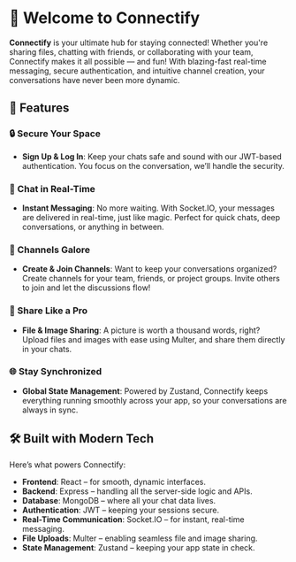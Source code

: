# 🚀 Welcome to Connectify

**Connectify** is your ultimate hub for staying connected! Whether you're sharing files, chatting with friends, or collaborating with your team, Connectify makes it all possible — and fun! With blazing-fast real-time messaging, secure authentication, and intuitive channel creation, your conversations have never been more dynamic.

## 🎉 Features

### 🔒 Secure Your Space
- **Sign Up & Log In**: Keep your chats safe and sound with our JWT-based authentication. You focus on the conversation, we’ll handle the security.

### 💬 Chat in Real-Time
- **Instant Messaging**: No more waiting. With Socket.IO, your messages are delivered in real-time, just like magic. Perfect for quick chats, deep conversations, or anything in between.

### 🎨 Channels Galore
- **Create & Join Channels**: Want to keep your conversations organized? Create channels for your team, friends, or project groups. Invite others to join and let the discussions flow!

### 📁 Share Like a Pro
- **File & Image Sharing**: A picture is worth a thousand words, right? Upload files and images with ease using Multer, and share them directly in your chats.

### 🌐 Stay Synchronized
- **Global State Management**: Powered by Zustand, Connectify keeps everything running smoothly across your app, so your conversations are always in sync.

## 🛠️ Built with Modern Tech

Here’s what powers Connectify:

- **Frontend**: React – for smooth, dynamic interfaces.
- **Backend**: Express – handling all the server-side logic and APIs.
- **Database**: MongoDB – where all your chat data lives.
- **Authentication**: JWT – keeping your sessions secure.
- **Real-Time Communication**: Socket.IO – for instant, real-time messaging.
- **File Uploads**: Multer – enabling seamless file and image sharing.
- **State Management**: Zustand – keeping your app state in check.
